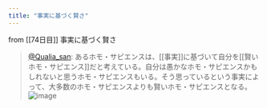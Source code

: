 ```yaml
---
title: "事実に基づく賢さ"
---
```


from [[74日目]]
事実に基づく賢さ
> [@Qualia_san](https://twitter.com/Qualia_san/status/1630555400641875970?s=20): あるホモ・サピエンスは、[[事実]]に基づいて自分を[[賢いホモ・サピエンス]]だと考えている。自分は愚かなホモ・サピエンスかもしれないと思うホモ・サピエンスもいる。そう思っているという事実によって、大多数のホモ・サピエンスよりも賢いホモ・サピエンスとなる。
> ![image](https://pbs.twimg.com/media/FqDlaZlaUAEu1Y-.png)

